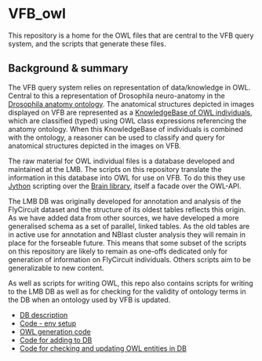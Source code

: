 # VFB_owl

This repository is a home for the OWL files that are central to the VFB query system, and the scripts that generate these files.

## Background & summary

The VFB query system relies on representation of data/knowledge in OWL.  Central to this a representation of Drosophila neuro-anatomy in the [Drosophila anatomy ontology](https://sourceforge.net/p/fbbtdv/wiki/Home/). The anatomical structures depicted in images displayed on VFB are represented as a [KnowledgeBase of OWL individuals](https://github.com/VirtualFlyBrain/VFB_owl/blob/master/doc/vfb_owl_ind_schema.md), which are classified (typed) using OWL class expressions referencing the anatomy ontology.  When this KnowledgeBase of individuals is combined with the ontology, a reasoner can be used to classify and query for anatomical structures depicted in the images on VFB.

The raw material for OWL individual files is a database developed and maintained at the LMB.  The scripts on this repository translate the information in this database into OWL for use on VFB.  To do this they use [Jython](http://www.jython.org/downloads.html) scripting over the [Brain library](https://github.com/loopasam/Brain/wiki), itself a facade over the OWL-API.

The LMB DB was originally developed for annotation and analysis of the FlyCircuit dataset and the structure of its oldest tables reflects this origin.  As we have added data from other sources, we have developed a more generalised schema as a set of parallel, linked tables.  As the old tables are in active use for annotation and NBlast cluster analysis they will remain in place for the forseable future.  This means that some subset of the scripts on this repository are likely to remain as one-offs dedicated only for generation of information on FlyCircuit individuals.   Others scripts aim to be generalizable to new content.

As well as scripts for writing OWL, this repo also contains scripts for writing to the LMB DB as well as for checking for the validity of ontology terms in the DB when an ontology used by VFB is updated.


 * [DB description](https://github.com/VirtualFlyBrain/VFB_owl/wiki/Individuals-DB)
 * [Code - env setup](https://github.com/VirtualFlyBrain/VFB_owl/blob/master/src/code)
 * [OWL generation code](https://github.com/VirtualFlyBrain/VFB_owl/tree/master/src/code/owl_gen)
 * [Code for adding to DB](https://github.com/VirtualFlyBrain/VFB_owl/tree/master/src/code/mod/lmb_fc_tools.py)
 * [Code for checking and updating OWL entities in DB](https://github.com/VirtualFlyBrain/VFB_owl/tree/master/src/code/entity_checks)


